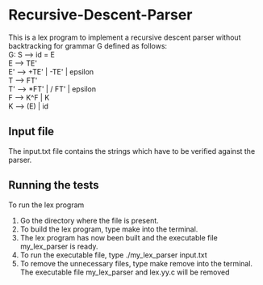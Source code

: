 # Recursive-Descent-Parser
This is a lex program to implement a recursive descent parser without backtracking for grammar G defined as follows:   
G:  S  -->  id = E     
    E  -->  TE'     
    E' -->  +TE' | -TE' | epsilon     
    T  -->  FT'     
    T' -->  *FT' | / FT' | epsilon     
    F  -->  K^F  | K     
    K  -->  (E)  | id

Input file
----------
The input.txt file contains the strings which have to be verified against the parser.
   
Running the tests
-----------------
To run the lex program
  
1. Go the directory where the file is present.
2. To build the lex program, type make into the terminal.
3. The lex program has now been built and the executable file my_lex_parser is ready.
4. To run the executable file, type
   ./my_lex_parser input.txt
5. To remove the unnecessary files, type make remove into the terminal.
   The executable file my_lex_parser and lex.yy.c will be removed
